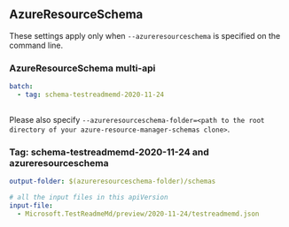 ## AzureResourceSchema

These settings apply only when `--azureresourceschema` is specified on the command line.

### AzureResourceSchema multi-api

``` yaml $(azureresourceschema) && $(multiapi)
batch:
  - tag: schema-testreadmemd-2020-11-24
  
```

Please also specify `--azureresourceschema-folder=<path to the root directory of your azure-resource-manager-schemas clone>`.

### Tag: schema-testreadmemd-2020-11-24 and azureresourceschema

``` yaml $(tag) == 'schema-testreadmemd-2020-11-24' && $(azureresourceschema)
output-folder: $(azureresourceschema-folder)/schemas

# all the input files in this apiVersion
input-file:
  - Microsoft.TestReadmeMd/preview/2020-11-24/testreadmemd.json
```
